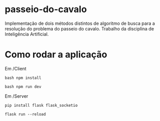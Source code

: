 # passeio-do-cavalo
Implementação de dois métodos distintos de algoritmo de busca para a resolução do problema do passeio do cavalo. Trabalho da disciplina de Inteligência Artificial.

# Como rodar a aplicação
Em /Client

```bash npm install```

```bash npm run dev```

Em /Server

```pip install flask flask_socketio```

```flask run --reload```
